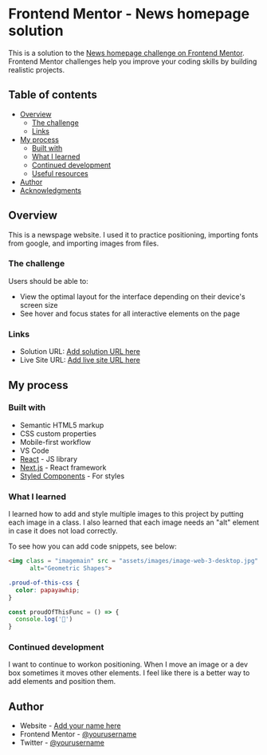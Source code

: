 # Frontend Mentor - News homepage solution

This is a solution to the [News homepage challenge on Frontend Mentor](https://www.frontendmentor.io/challenges/news-homepage-H6SWTa1MFl). Frontend Mentor challenges help you improve your coding skills by building realistic projects. 

## Table of contents

- [Overview](#overview)
  - [The challenge](#the-challenge)
  - [Links](#links)
- [My process](#my-process)
  - [Built with](#built-with)
  - [What I learned](#what-i-learned)
  - [Continued development](#continued-development)
  - [Useful resources](#useful-resources)
- [Author](#author)
- [Acknowledgments](#acknowledgments)



## Overview
  This is a newspage website. I used it to practice positioning, importing fonts from google, and importing images from files.
### The challenge

Users should be able to:

- View the optimal layout for the interface depending on their device's screen size
- See hover and focus states for all interactive elements on the page



### Links

- Solution URL: [Add solution URL here](https://your-solution-url.com)
- Live Site URL: [Add live site URL here](https://your-live-site-url.com)

## My process

### Built with

- Semantic HTML5 markup
- CSS custom properties
- Mobile-first workflow
- VS Code
- [React](https://reactjs.org/) - JS library
- [Next.js](https://nextjs.org/) - React framework
- [Styled Components](https://styled-components.com/) - For styles



### What I learned

I learned how to add and style multiple images to this project by putting each image in a class. I also learned that each image needs an "alt" element in case it does not load correctly. 

To see how you can add code snippets, see below:

```html
<img class = "imagemain" src = "assets/images/image-web-3-desktop.jpg"
      alt="Geometric Shapes">
```
```css
.proud-of-this-css {
  color: papayawhip;
}
```
```js
const proudOfThisFunc = () => {
  console.log('🎉')
}
```


### Continued development

I want to continue to workon positioning. When I move an image or a dev box sometimes it moves other elements. I feel like there is a better way to add elements and position them.


## Author

- Website - [Add your name here](https://www.your-site.com)
- Frontend Mentor - [@yourusername](https://www.frontendmentor.io/profile/yourusername)
- Twitter - [@yourusername](https://www.twitter.com/yourusername)




